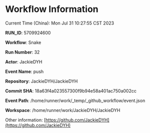 # Workflow Information

Current Time (China): Mon Jul 31 10:27:55 CST 2023  

**RUN_ID**: 5709924600  

**Workflow**: Snake  

**Run Number**: 32  

**Actor**: JackieDYH  

**Event Name**: push  

**Repository**: JackieDYH/JackieDYH  

**Commit SHA**: 18a63f4a023557300f9b94e58a401ac750a002cc  

**Event Path**: /home/runner/work/_temp/_github_workflow/event.json  

**Workspace**: /home/runner/work/JackieDYH/JackieDYH  

Other information: [https://github.com/JackieDYH](https://github.com/JackieDYH)
